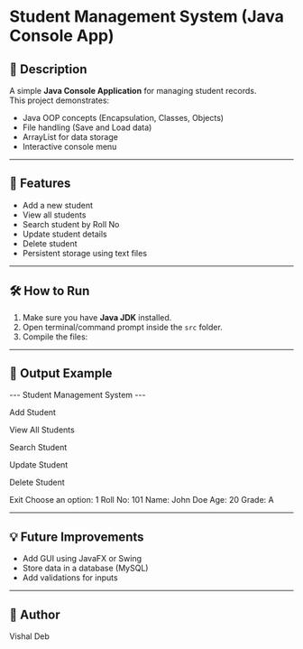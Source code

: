 # Student Management System (Java Console App)

## 📌 Description
A simple **Java Console Application** for managing student records.  
This project demonstrates:
- Java OOP concepts (Encapsulation, Classes, Objects)
- File handling (Save and Load data)
- ArrayList for data storage
- Interactive console menu

---

## 🚀 Features
- Add a new student
- View all students
- Search student by Roll No
- Update student details
- Delete student
- Persistent storage using text files

---

## 🛠 How to Run
1. Make sure you have **Java JDK** installed.
2. Open terminal/command prompt inside the `src` folder.
3. Compile the files:

---

## 📸 Output Example
--- Student Management System ---

Add Student

View All Students

Search Student

Update Student

Delete Student

Exit
Choose an option: 1
Roll No: 101
Name: John Doe
Age: 20
Grade: A

---

## 💡 Future Improvements
- Add GUI using JavaFX or Swing
- Store data in a database (MySQL)
- Add validations for inputs

---

## 👤 Author
Vishal Deb 
